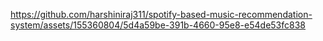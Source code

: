 

https://github.com/harshiniraj311/spotify-based-music-recommendation-system/assets/155360804/5d4a59be-391b-4660-95e8-e54de53fc838

